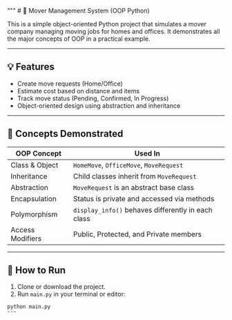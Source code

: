 """ # 🚛 Mover Management System (OOP Python)

This is a simple object-oriented Python project that simulates a mover company managing moving jobs for homes and offices. It demonstrates all the major concepts of OOP in a practical example.

---

## 💡 Features
- Create move requests (Home/Office)
- Estimate cost based on distance and items
- Track move status (Pending, Confirmed, In Progress)
- Object-oriented design using abstraction and inheritance

---

## 🧠 Concepts Demonstrated

| OOP Concept      | Used In                                  |
|------------------|-------------------------------------------|
| Class & Object   | `HomeMove`, `OfficeMove`, `MoveRequest`   |
| Inheritance      | Child classes inherit from `MoveRequest`  |
| Abstraction      | `MoveRequest` is an abstract base class   |
| Encapsulation    | Status is private and accessed via methods|
| Polymorphism     | `display_info()` behaves differently in each class |
| Access Modifiers | Public, Protected, and Private members    |

---

## 🚀 How to Run

1. Clone or download the project.
2. Run `main.py` in your terminal or editor:
```bash
python main.py
"""
